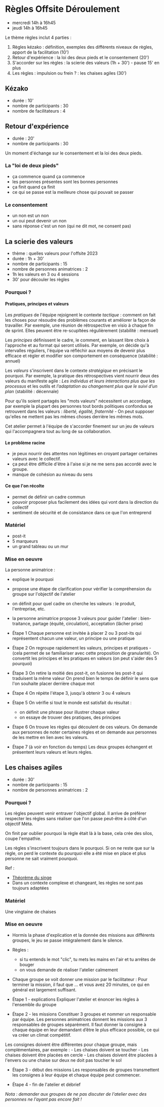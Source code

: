 # Règles Offsite Déroulement

- mercredi 14h à 16h45
- jeudi 14h à 16h45 

Le thème règles inclut 4 parties :
1. Règles kézako : définition, exemples des différents niveaux de règles, apport de la facilitation (10')
2. Retour d'expérience : la loi des deux pieds et le consentement (20')
3. S'accorder sur les règles : la scierie des valeurs (1h + 30') - pause 15' en plus
4. Les règles : impulsion ou frein ? : les chaises agiles (30')

## Kézako
- durée : 10'
- nombre de participants : 30
- nombre de facilitateurs : 4

## Retour d'expérience
- durée : 20'
- nombre de participants : 30

Un moment d'échange sur le consentement et la loi des deux pieds.

### La "loi de deux pieds"
   - ça commence quand ça commence
   - les personnes présentes sont les bonnes personnes
   - ça finit quand ça finit
   - ce qui se passe est la meilleure chose qui pouvait se passer

### Le consentement
  - un non est un non
  - un oui peut devenir un non
  - sans réponse c'est un non (qui ne dit mot, ne consent pas)

## La scierie des valeurs
- thème : quelles valeurs pour l'offsite 2023
- durée : 1h + 30'
- nombre de participants : 15
- nombre de personnes animatrices : 2
- 1h les valeurs en 3 ou 4 sessions
- 30' pour découler les règles

### Pourquoi ?

#### Pratiques, principes et valeurs

Les *pratiques* de l'équipe rejoignent le contexte *tactique* : comment on fait les choses pour résoudre des problèmes courants et améliorer la façon de travailler. Par exemple, une réunion de rétrospective en visio à chaque fin de sprint. Elles peuvent être re-scupltées régulièrement (stabilité : mensuel)

Les *principes* définissent le cadre, le comment, en laissant libre choix à l'approche et au format qui seront utilisés. Par exemple, on décide qu'à intervalles réguliers, l'équipe va réfléchir aux moyens de devenir plus efficace et régler et modifier son comportement en conséquence (stabilité : annuel)

Les *valeurs* s'inscrivent dans le contexte *stratégique* en précisant le pourquoi. Par exemple, la pratique des rétrospectives vient nourrir deux des valeurs du manifeste agile : *Les individus et leurs interactions plus que les processus* et les outils et *l’adaptation au changement plus que le suivi d’un plan* (stabilité : décennale)

Pour qu'ils soient partagés les "mots valeurs" nécessitent un accordage, par exemple la plupart des personnes tout bords politiques confondus se retrouvent dans les valeurs : *liberté, égalité, fraternité* - On peut supposer qu'elles ne mettent pas les mêmes choses derrière les mêmes mots.

Cet atelier permet à l'équipe de s'accorder finement sur un jeu de valeurs qui l'accompagnera tout au long de sa collaboration.

#### Le problème racine

- je peux nourrir des attentes non légitimes en croyant partager certaines valeurs avec le collectif.
- ça peut être difficile d'être à l'aise si je ne me sens pas accordé avec le groupe.
- manque de cohésion au niveau du sens

#### Ce que l'on récolte

- permet de définir un cadre commun
- pouvoir proposer plus facilement des idées qui vont dans la direction du collectif
- sentiment de sécurité et de consistance dans ce que l'on entreprend

### Matériel

- post-it
- 5 marqueurs
- un grand tableau ou un mur

### Mise en oeuvre

La personne animatrice :
  - explique le pourquoi
  - propose une étape de clarification pour vérifier la compréhension du groupe sur l'objectif de l'atelier
  - on définit pour quel cadre on cherche les valeurs : le produit, l'entreprise, etc.
  - la personne animatrice propose 3 valeurs pour guider l'atelier : bien-traitance, partage (équité, circulation), acceptation (lâcher prise)

- Étape 1
  Chaque personne est invitée à placer 2 ou 3 post-its qui représentent chacun une valeur, un principe ou une pratique

- Étape 2
  On regroupe rapidement les valeurs, principes et pratiques - (cela permet de se familiariser avec cette proposition de granularité). On convertit les principes et les pratiques en valeurs (on peut s'aider des 5 pourquoi)

- Étape 3
  On retire la moitié des post-it, on fusionne les post-it qui traduisent la même valeur
  On prend bien le temps de définir le sens que l'on souhaite placer derrière chaque mot

- Étape 4
  On répète l'étape 3, jusqu'à obtenir 3 ou 4 valeurs

- Étape 5
  On vérifie si tout le monde est satisfait du résultat :
    - on définit une phrase pour illustrer chaque valeur
    - on essaye de trouver des pratiques, des principes
- Étape 6
    On trouve les règles qui découlent de ces valeurs. 
    On demande aux personnes de noter certaines règles et on demande aux personnes de les mettre en lien avec les valeurs. 
- Étape 7 (à voir en fonction du temps)
    Les deux groupes échangent et présentent leurs valeurs et leurs règles.
    
    
## Les chaises agiles
- durée : 30'
- nombre de participants : 15
- nombre de personnes animatrices : 2

### Pourquoi ?

Les règles peuvent venir entraver l'objectif global. Il arrive de préférer respecter les règles sans réaliser que l'on passe peut-être à côté d'un objectif Méta.

On finit par oublier pourquoi la règle était là à la base, cela crée des silos, coupe l'empathie.

Les règles s'inscrivent toujours dans le pourquoi. Si on ne reste que sur la règle, on perd le contexte du pourquoi elle a été mise en place et plus personne ne sait vraiment pourquoi.

Ref :
- [Théorème du singe](https://fr.wikipedia.org/wiki/Th%C3%A9or%C3%A8me_du_singe)
- Dans un contexte complexe et changeant, les règles ne sont pas toujours adaptées

### Matériel

Une vingtaine de chaises

### Mise en oeuvre

- Hormis la phase d'explication et la donnée des missions aux différents groupes, le jeu se passe intégralement dans le silence.
- Règles :
    - si tu entends le mot  "clic", tu mets les mains en l'air et tu arrêtes de bouger
    - on vous demande de réaliser l'atelier calmement
- Chaque groupe se voit donner une mission par le facilitateur : Pour terminer la mission, il faut que … et vous avez 20 minutes, ce qui en général est largement suffisant.

- Étape 1 - explications
Expliquer l'atelier et énoncer les règles à l'ensemble du groupe

- Étape 2 - les missions
Constituer 3 groupes et nommer un responsable par équipe.
Les personnes animatrices donnent les missions aux 3 responsables de groupes séparément.
Il faut donner la consigne à chaque équipe en leur demandant d’être le plus efficace possible, ce qui va créer un climat compétitif.

Les consignes doivent être différentes pour chaque groupe, mais complémentaires, par exemple : 
    - Les chaises doivent se toucher
    - Les chaises doivent être placées en cercle
    - Les chaises doivent être placées à l'envers ou une chaise sur deux ne doit pas toucher le sol

- Étape 3 - début des missions
Les responsables de groupes transmettent les consignes à leur équipe et chaque équipe peut commencer.

- Étape 4 - fin de l'atelier et débrief

*Nota : demander aux groupes de ne pas discuter de l'atelier avec des personnes ne l'ayant pas encore fait !*

